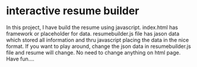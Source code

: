 # interactive resume builder
In this project, I have build the resume using javascript. index.html has framework or placeholder for data. 
resumebuilder.js file has jason data which stored all information and thru javascript placing the data in the nice format.
If you want to play around, change the json data in resumebuilder.js file and resume will change. No need to change anything on html page.
Have fun....
